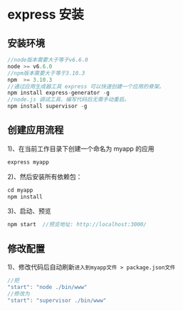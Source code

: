 # express 安装

## 安装环境
```javascript
//node版本需要大于等于v6.6.0
node >= v6.6.0
//npm版本需要大于等于3.10.3
npm  >= 3.10.3
//通过应用生成器工具 express 可以快速创建一个应用的骨架。
npm install express-generator -g
//node.js 调试工具、编写代码后无需手动重启。
npm install supervisor -g
```


## 创建应用流程
1)、在当前工作目录下创建一个命名为 myapp 的应用
```javascript
express myapp
```

2)、然后安装所有依赖包：
```javascript
cd myapp
npm install
```

3)、启动、预览
```javascript
npm start  //预览地址: http://localhost:3000/
```


## 修改配置
1)、修改代码后自动刷新`进入到myapp文件 > package.json文件`
```javascript
//把
"start": "node ./bin/www"
//修改为
"start": "supervisor ./bin/www"
```



